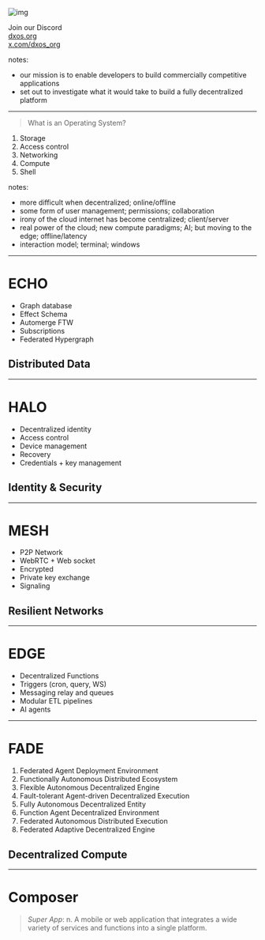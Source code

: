 <!-- 
.slide: data-background="#151515"
-->

![img](https://dxos.org/images/logo/dxos-logotype-white.svg)

Join our Discord <!-- .element: class="!text-center" -->
<br>
[dxos.org](https://dxos.org)
<br>
[x.com/dxos_org](https://x.com/dxos_org)

notes:
- our mission is to enable developers to build commercially competitive applications
- set out to investigate what it would take to build a fully decentralized platform

---
<!-- 
.slide: data-background="#151515"
-->

> What is an Operating System?

1. Storage
2. Access control
3. Networking
4. Compute
5. Shell

notes:
- more difficult when decentralized; online/offline
- some form of user management; permissions; collaboration
- irony of the cloud internet has become centralized; client/server
- real power of the cloud; new compute paradigms; AI; but moving to the edge; offline/latency
- interaction model; terminal; windows

---
<!-- 
.slide: data-background="#00224D" data-background-image="https://raw.githubusercontent.com/dxos/dxos/main/packages/ui/brand/assets/icons/white/icon-echo.svg" data-background-position="95% 50%" data-background-size="30%"
-->

# ECHO

- Graph database
- Effect Schema
- Automerge FTW
- Subscriptions
- Federated Hypergraph

## Distributed Data

---
<!-- 
.slide: data-background="#5D0E41" data-background-image="https://raw.githubusercontent.com/dxos/dxos/main/packages/ui/brand/assets/icons/white/icon-halo.svg" data-background-position="95% 50%" data-background-size="30%"
-->

# HALO

- Decentralized identity
- Access control
- Device management
- Recovery
- Credentials + key management

## Identity & Security

---
<!-- 
.slide: data-background="#A0153E" data-background-image="https://raw.githubusercontent.com/dxos/dxos/main/packages/ui/brand/assets/icons/white/icon-mesh.svg" data-background-position="95% 50%" data-background-size="30%"
-->

# MESH

- P2P Network
- WebRTC + Web socket
- Encrypted
- Private key exchange
- Signaling

## Resilient Networks

---
<!-- 
.slide: data-background="#994D1C" data-background-image="https://raw.githubusercontent.com/dxos/dxos/main/packages/ui/brand/assets/icons/white/icon-kube.svg" data-background-position="95% 50%" data-background-size="30%"
-->

# EDGE

- Decentralized Functions
- Triggers (cron, query, WS)
- Messaging relay and queues
- Modular ETL pipelines
- AI agents

---
<!--
.slide: class="text-md" data-background="#994D1C" _data-background-image="https://raw.githubusercontent.com/dxos/dxos/main/packages/ui/brand/assets/icons/white/icon-kube.svg" data-background-position="95% 50%" data-background-size="30%"
-->

# FADE

1. Federated Agent Deployment Environment
1. Functionally Autonomous Distributed Ecosystem
1. Flexible Autonomous Decentralized Engine
1. Fault-tolerant Agent-driven Decentralized Execution
1. Fully Autonomous Decentralized Entity
1. Function Agent Decentralized Environment
1. Federated Autonomous Distributed Execution
1. Federated Adaptive Decentralized Engine

## Decentralized Compute

---
<!-- 
.slide: data-background-transition="zoom" 
-->

# Composer 
<!-- .element: class="!text-center !p-0" -->

> *Super App*: n. A mobile or web application that integrates a wide variety of services and functions into a single platform.
